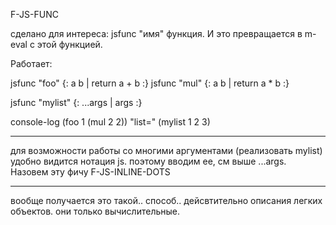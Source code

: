 F-JS-FUNC

сделано для интереса: jsfunc "имя" функция.
И это превращается в m-eval с этой функцией.

Работает:

jsfunc "foo" {: a b | return a + b :}
jsfunc "mul" {: a b | return a * b :}

jsfunc "mylist" {: ...args | args :}

console-log (foo 1 (mul 2 2)) "list=" (mylist 1 2 3)

-----
для возможности работы со многими аргументами (реализовать mylist) удобно видится нотация js.
поэтому вводим ее, см выше ...args. Назовем эту фичу F-JS-INLINE-DOTS

-------------
вообще получается это такой.. способ.. дейсвтительно описания легких объектов. 
они только вычислительные.
